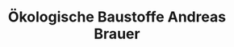 ---
title: "Ökologische Baustoffe Andreas Brauer"
url: /ganzlin/oekologische-baustoffe-andreas-brauer/
shop: Baustoffe
---